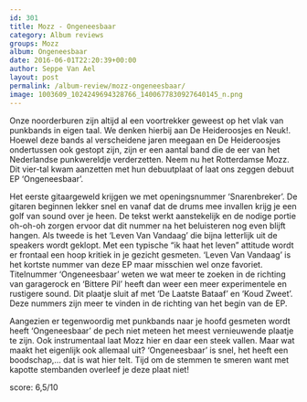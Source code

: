 ```yaml
---
id: 301
title: Mozz - Ongeneesbaar
category: Album reviews
groups: Mozz
album: Ongeneesbaar
date: 2016-06-01T22:20:39+00:00
author: Seppe Van Ael
layout: post
permalink: /album-review/mozz-ongeneesbaar/
image: 1003609_1024249694328766_1400677830927640145_n.png
---
```

Onze noorderburen zijn altijd al een voortrekker geweest op het vlak van punkbands in eigen taal. We denken hierbij aan De Heideroosjes en Neuk!. Hoewel deze bands al verscheidene jaren meegaan en De Heideroosjes ondertussen ook gestopt zijn, zijn er een aantal band die de eer van het Nederlandse punkwereldje verderzetten. Neem nu het Rotterdamse Mozz. Dit vier-tal kwam aanzetten met hun debuutplaat of laat ons zeggen debuut EP ‘Ongeneesbaar’.

Het eerste gitaargeweld krijgen we met openingsnummer ‘Snarenbreker’. De gitaren beginnen lekker snel en vanaf dat de drums mee invallen krijg je een golf van sound over je heen. De tekst werkt aanstekelijk en de nodige portie oh-oh-oh zorgen ervoor dat dit nummer na het beluisteren nog even blijft hangen. Als tweede is het ‘Leven Van Vandaag’ die bijna letterlijk uit de speakers wordt geklopt. Met een typische “ik haat het leven” attitude wordt er frontaal een hoop kritiek in je gezicht gesmeten. ‘Leven Van Vandaag’ is het kortste nummer van deze EP maar misschien wel onze favoriet. Titelnummer ‘Ongeneesbaar’ weten we wat meer te zoeken in de richting van garagerock en ‘Bittere Pil’ heeft dan weer een meer experimentele en rustigere sound. Dit plaatje sluit af met ‘De Laatste Bataaf’ en ‘Koud Zweet’. Deze nummers zijn meer te vinden in de richting van het begin van de EP.

Aangezien er tegenwoordig met punkbands naar je hoofd gesmeten wordt heeft ‘Ongeneesbaar’ de pech niet meteen het meest vernieuwende plaatje te zijn. Ook instrumentaal laat Mozz hier en daar een steek vallen. Maar wat maakt het eigenlijk ook allemaal uit? ‘Ongeneesbaar’ is snel, het heeft een boodschap,… dat is wat hier telt. Tijd om de stemmen te smeren want met kapotte stembanden overleef je deze plaat niet!

score: 6,5/10
